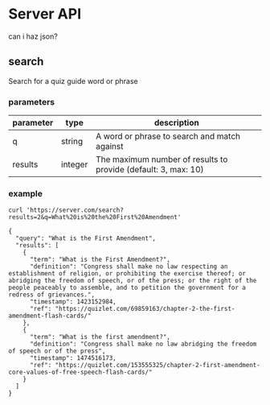 # Server API
can i haz json?

## search
Search for a quiz guide word or phrase

### parameters
parameter | type | description
--------- | ---- | -----------
q | string | A word or phrase to search and match against
results | integer | The maximum number of results to provide (default: 3, max: 10)

### example
```curl 'https://server.com/search?results=2&q=What%20is%20the%20First%20Amendment'```
```
{
  "query": "What is the First Amendment",
  "results": [
    {
      "term": "What is the First Amendment?",
      "definition": "Congress shall make no law respecting an establishment of religion, or prohibiting the exercise thereof; or abridging the freedom of speech, or of the press; or the right of the people peaceably to assemble, and to petition the government for a redress of grievances.",
      "timestamp": 1423152984,
      "ref": "https://quizlet.com/69859163/chapter-2-the-first-amendment-flash-cards/"
    },
    {
      "term": "What is the first amendment?",
      "definition": "Congress shall make no law abridging the freedom of speech or of the press",
      "timestamp": 1474516173,
      "ref": "https://quizlet.com/153555325/chapter-2-first-amendment-core-values-of-free-speech-flash-cards/"
    }
  ]
}
```

